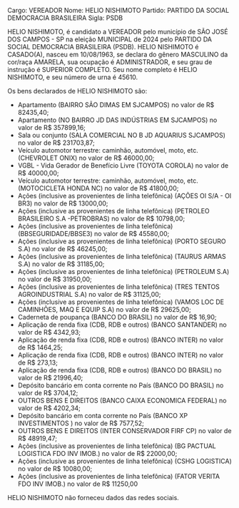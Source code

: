 Cargo: VEREADOR
Nome: HELIO NISHIMOTO
Partido: PARTIDO DA SOCIAL DEMOCRACIA BRASILEIRA
Sigla: PSDB

HELIO NISHIMOTO, é candidato a VEREADOR pelo município de SÃO JOSÉ DOS CAMPOS - SP na eleição MUNICIPAL de 2024 pelo PARTIDO DA SOCIAL DEMOCRACIA BRASILEIRA (PSDB).
HELIO NISHIMOTO é CASADO(A), nasceu em 10/08/1963, se declara do gênero MASCULINO da cor/raça AMARELA, sua ocupação é ADMINISTRADOR, e seu grau de instrução é SUPERIOR COMPLETO.
Seu nome completo é HELIO NISHIMOTO, e seu número de urna é 45610.

Os bens declarados de HELIO NISHIMOTO são: 
- Apartamento (BAIRRO SÃO DIMAS EM SJCAMPOS) no valor de R$ 82435,40;
- Apartamento (NO BAIRRO JD DAS INDÚSTRIAS EM SJCAMPOS) no valor de R$ 357899,16;
- Sala ou conjunto (SALA COMERCIAL NO B JD AQUARIUS SJCAMPOS) no valor de R$ 231703,87;
- Veículo automotor terrestre: caminhão, automóvel, moto, etc. (CHEVROLET ONIX) no valor de R$ 46000,00;
- VGBL - Vida Gerador de Benefício Livre (TOYOTA COROLA) no valor de R$ 40000,00;
- Veículo automotor terrestre: caminhão, automóvel, moto, etc. (MOTOCICLETA HONDA NC) no valor de R$ 41800,00;
- Ações (inclusive as provenientes de linha telefônica) (AÇÕES OI S/A - OI BR3) no valor de R$ 13000,00;
- Ações (inclusive as provenientes de linha telefônica) (PETROLEO BRASILEIRO S.A -PETROBRAS) no valor de R$ 10798,00;
- Ações (inclusive as provenientes de linha telefônica) (BBSEGURIDADE/BBSE3) no valor de R$ 45580,00;
- Ações (inclusive as provenientes de linha telefônica) (PORTO SEGURO S.A) no valor de R$ 46245,00;
- Ações (inclusive as provenientes de linha telefônica) (TAURUS ARMAS S.A) no valor de R$ 31185,00;
- Ações (inclusive as provenientes de linha telefônica) (PETROLEUM S.A) no valor de R$ 31950,00;
- Ações (inclusive as provenientes de linha telefônica) (TRES TENTOS AGROINDUSTRIAL S.A) no valor de R$ 31125,00;
- Ações (inclusive as provenientes de linha telefônica) (VAMOS LOC DE CAMINHÕES, MAQ E EQUIP S.A) no valor de R$ 29625,00;
- Caderneta de poupança (BANCO DO BRASIL) no valor de R$ 16,90;
- Aplicação de renda fixa (CDB, RDB e outros) (BANCO SANTANDER) no valor de R$ 4342,93;
- Aplicação de renda fixa (CDB, RDB e outros) (BANCO INTER) no valor de R$ 1464,25;
- Aplicação de renda fixa (CDB, RDB e outros) (BANCO INTER) no valor de R$ 273,13;
- Aplicação de renda fixa (CDB, RDB e outros) (BANCO DO BRASIL) no valor de R$ 21996,40;
- Depósito bancário em conta corrente no País (BANCO DO BRASIL) no valor de R$ 3704,12;
- OUTROS BENS E DIREITOS (BANCO CAIXA ECONOMICA FEDERAL) no valor de R$ 4202,34;
- Depósito bancário em conta corrente no País (BANCO XP INVESTIMENTOS ) no valor de R$ 7577,52;
- OUTROS BENS E DIREITOS (INTER CONSERVADOR FIRF CP) no valor de R$ 48919,47;
- Ações (inclusive as provenientes de linha telefônica) (BG PACTUAL LOGISTICA FDO INV IMOB.) no valor de R$ 22000,00;
- Ações (inclusive as provenientes de linha telefônica) (CSHG LOGISTICA) no valor de R$ 10080,00;
- Ações (inclusive as provenientes de linha telefônica) (FATOR VERITA FDO INV IMOB.) no valor de R$ 11250,00

HELIO NISHIMOTO não forneceu dados das redes sociais.